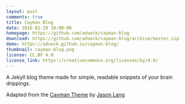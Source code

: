 ```yaml
---
layout: post
comments: true
title: Cayman Blog
date: 2016-01-29 10:00:00
homepage: https://github.com/adueck/cayman-blog
download: https://github.com/adueck/cayman-blog/archive/master.zip
demo: https://adueck.github.io/cayman-blog/
thumbnail: cayman-blog.png
license: CC.BY 4.0
license_link: https://creativecommons.org/licenses/by/4.0/
---
```


A Jekyll blog theme made for simple, readable snippets of your brain drippings.

Adapted from the [Cayman Theme](https://github.com/jasonlong/cayman-theme) by [Jason Lang](https://github.com/jasonlong)
